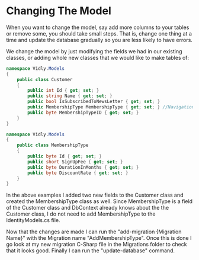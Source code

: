 # Changing The Model

When you want to change the model, say add more columns to your tables or remove some, you should take small steps. That is, change one thing at a time and update the database gradually so you are less likely to have errors.

We change the model by just modifying the fields we had in our existing classes, or adding whole new classes that we would like to make tables of:

```cs
namespace Vidly.Models
{
    public class Customer
    {
        public int Id { get; set; }
        public string Name { get; set; }
        public bool IsSubscribedToNewsLetter { get; set; }
        public MembershipType MembershipType { get; set; } //Navigation Property
        public byte MembershipTypeID { get; set; }
    }
}
```

```cs
namespace Vidly.Models
{
    public class MembershipType
    {
        public byte Id { get; set; }
        public short SignUpFee { get; set; }
        public byte DurationInMonths { get; set; }
        public byte DiscountRate { get; set; }
    }
}
```

In the above examples I added two new fields to the Customer class and created the MembershipType class as well. Since MembershipType is a field of the Customer class and DbContext already knows about the the Customer class, I do not need to add MembershipType to the IdentityModels.cs file. 

Now that the changes are made I can run the "add-migration {Migration Name}" with the Migration name "AddMembershipType". Once this is done I go look at my new migration C-Sharp file in the Migrations folder to check that it looks good. Finally I can run the "update-database" command.

